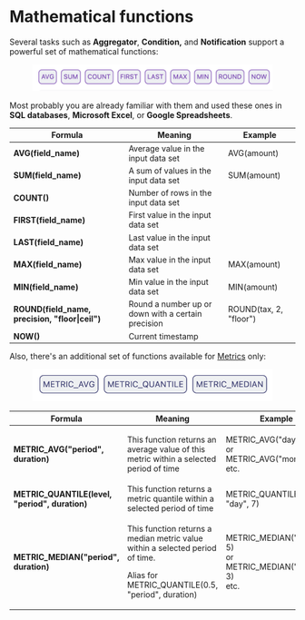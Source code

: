 # Mathematical functions

Several tasks such as **Aggregator**, **Condition,** and **Notification** support a powerful set of mathematical functions:

<figure><img src="../../.gitbook/assets/Screenshot 2022-10-01 at 18.35.09.png" alt=""><figcaption></figcaption></figure>

Most probably you are already familiar with them and used these ones in **SQL databases**, **Microsoft Excel**, or **Google Spreadsheets**.&#x20;

| Formula                                          | Meaning                                            | Example                |
| ------------------------------------------------ | -------------------------------------------------- | ---------------------- |
| **AVG(field\_name)**                             | Average value in the input data set                | AVG(amount)            |
| **SUM(field\_name)**                             | A sum of values in the input data set              | SUM(amount)            |
| **COUNT()**                                      | Number of rows in the input data set               |                        |
| **FIRST(field\_name)**                           | First value in the input data set                  |                        |
| **LAST(field\_name)**                            | Last value in the input data set                   |                        |
| **MAX(field\_name)**                             | Max value in the input data set                    | MAX(amount)            |
| **MIN(field\_name)**                             | Min value in the input data set                    | MIN(amount)            |
| **ROUND(field\_name, precision, "floor\|ceil")** | Round a number up or down with a certain precision | ROUND(tax, 2, "floor") |
| **NOW()**                                        | Current timestamp                                  |                        |

Also, there's an additional set of functions available for [Metrics](broken-reference) only:

<figure><img src="../../.gitbook/assets/Screenshot 2023-03-17 at 19.48.49.png" alt=""><figcaption></figcaption></figure>

| Formula                                         | Meaning                                                                                                                                              | Example                                                                    |
| ----------------------------------------------- | ---------------------------------------------------------------------------------------------------------------------------------------------------- | -------------------------------------------------------------------------- |
| **METRIC\_AVG("period", duration)**             | This function returns an average value of this metric within a selected period of time                                                               | <p>METRIC_AVG("day", 5)<br>or <br>METRIC_AVG("month", 3)<br>etc.</p>       |
| **METRIC\_QUANTILE(level, "period", duration)** | This function returns a metric quantile within a selected period of time                                                                             | METRIC\_QUANTILE(0.25, "day", 7)                                           |
| **METRIC\_MEDIAN("period", duration)**          | <p>This function returns a median metric value within a selected period of time.</p><p></p><p>Alias for METRIC_QUANTILE(0.5, "period", duration)</p> | <p>METRIC_MEDIAN("day", 5)<br>or <br>METRIC_MEDIAN("month", 3)<br>etc.</p> |

